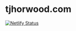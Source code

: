 # tjhorwood.com

[![Netlify Status](https://api.netlify.com/api/v1/badges/e0f71619-fe63-4b91-9899-87e4af8c9dd2/deploy-status)](https://app.netlify.com/sites/tjhorwood/deploys)
